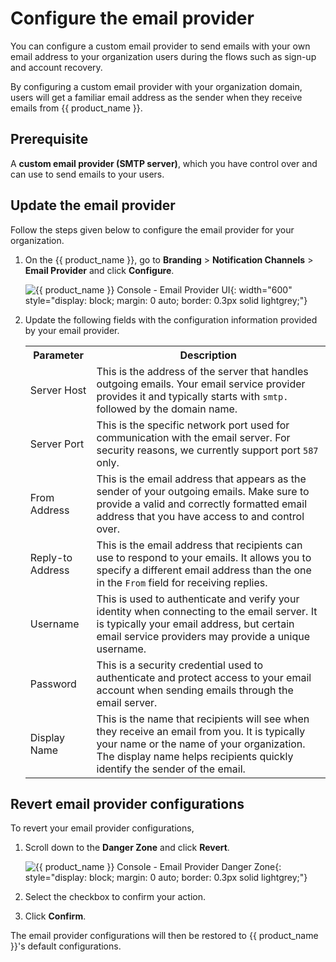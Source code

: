 # Configure the email provider

You can configure a custom email provider to send emails with your own email address to your organization users during the flows such as sign-up and account recovery.

By configuring a custom email provider with your organization domain, users will get a familiar email address as the sender when they receive emails from {{ product_name }}.

## Prerequisite

A **custom email provider (SMTP server)**, which you have control over and can use to send emails to your users.

## Update the email provider

Follow the steps given below to configure the email provider for your organization.

1. On the {{ product_name }}, go to **Branding** > **Notification Channels** > **Email Provider** and click **Configure**.

    ![{{ product_name }} Console - Email Provider UI]({{base_path}}/assets/img/guides/branding/email-provider-console-ui.png){: width="600" style="display: block; margin: 0 auto; border: 0.3px solid lightgrey;"}

2. Update the following fields with the configuration information provided by your email provider.

    <table>
        <tr>
            <th>Parameter</th>
            <th>Description</th>
        </tr>
        <tr>
            <td>Server Host</td>
            <td>
                This is the address of the server that handles outgoing emails. Your email service provider provides it and typically starts with <code>smtp.</code> followed by the domain name.
            </td>
        </tr>
        <tr>
            <td>Server Port</td>
            <td>
                This is the specific network port used for communication with the email server.
                For security reasons, we currently support port <code>587</code> only.
            </td>
        </tr>
        <tr>
            <td>From Address</td>
            <td>
                This is the email address that appears as the sender of your outgoing emails. Make sure to provide a valid and correctly formatted email address that you have access to and control over.
            </td>
        </tr>
        <tr>
            <td>Reply-to Address</td>
            <td>
                This is the email address that recipients can use to respond to your emails. It allows you to specify a different email address than the one in the <code>From</code> field for receiving replies.
            </td>
        </tr>
        <tr>
            <td>Username</td>
            <td>
                This is used to authenticate and verify your identity when connecting to the email server. It is typically your email address, but certain email service providers may provide a unique username.
            </td>
        </tr>
        <tr>
            <td>Password</td>
            <td>
                This is a security credential used to authenticate and protect access to your email account when sending emails through the email server.
            </td>
        </tr>
        <tr>
            <td>Display Name</td>
            <td>
                This is the name that recipients will see when they receive an email from you. It is typically your name or the name of your organization.
                The display name helps recipients quickly identify the sender of the email.
            </td>
        </tr>
    </table>

## Revert email provider configurations

To revert your email provider configurations,

1. Scroll down to the **Danger Zone** and click **Revert**.

    ![{{ product_name }} Console - Email Provider Danger Zone]({{base_path}}/assets/img/guides/branding/email-provider-danger-zone.png){: style="display: block; margin: 0 auto; border: 0.3px solid lightgrey;"}

2. Select the checkbox to confirm your action.
3. Click **Confirm**.

The email provider configurations will then be restored to {{ product_name }}'s default configurations.
